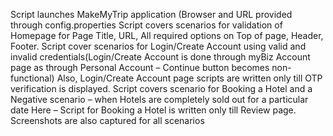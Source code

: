 Script launches MakeMyTrip application (Browser and URL provided through config.properties
Script covers scenarios for validation of Homepage for Page Title, URL, All required options on Top of page, Header, Footer.
Script cover scenarios for Login/Create Account using valid and invalid credentials(Login/Create Account is done through myBiz Account page as through Personal Account – Continue button becomes non-functional)
Also, Login/Create Account page scripts are written only till OTP verification is displayed.
Script covers scenario for Booking a Hotel and a Negative scenario – when Hotels are completely sold out for a particular date
Here – Script for Booking a Hotel is written only till Review page.
Screenshots are also captured for all scenarios
